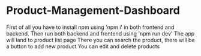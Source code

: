 # Product-Management-Dashboard

First of all you have to install npm using 'npm i' in both frontend and backend.
Then run both backend and frontend using 'npm run dev'
The app will land to product list page
There you can search the product, there will be a button to add new product
You can edit and delete products
